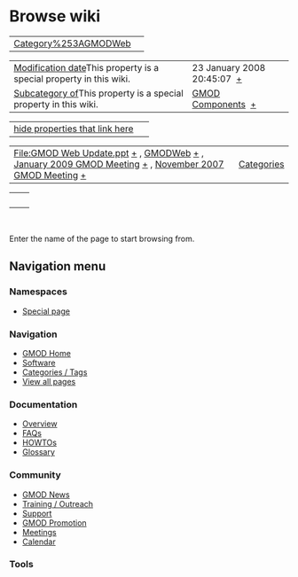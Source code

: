 



<span id="top"></span>




# <span dir="auto">Browse wiki</span>






|                                                               |     |
|---------------------------------------------------------------|-----|
| [Category%253AGMODWeb](/wiki/Category%253AGMODWeb "Category%253AGMODWeb") |     |

|  |  |
|----|----|
| <span class="smw-highlighter" data-type="1" state="inline" data-title="Property"><span class="smwbuiltin">[Modification date](/wiki/Property:Modification_date "Property:Modification date")</span><span class="smwttcontent">This property is a special property in this wiki.</span></span> | <span class="smwb-value">23 January 2008 20:45:07  <span class="smwsearch">[+](/wiki/Special%253ASearchByProperty/Modification-20date/23-20January-202008-2020:45:07 "Special%253ASearchByProperty/Modification-20date/23-20January-202008-2020:45:07")</span></span> |
| <span class="smw-highlighter" data-type="1" state="inline" data-title="Property"><span class="smwbuiltin">[Subcategory of](/wiki/Property:Subcategory_of "Property:Subcategory of")</span><span class="smwttcontent">This property is a special property in this wiki.</span></span> | <span class="smwb-value">[GMOD Components](/wiki/Category%253AGMOD_Components "Category%253AGMOD Components")  <span class="smwsearch">[+](/wiki/Special%253ASearchByProperty/Subcategory-20of/GMOD-20Components "Special%253ASearchByProperty/Subcategory-20of/GMOD-20Components")</span></span> |

<span id="smw_browse_incoming"></span>

|  |  |
|----|----|
| [hide properties that link here](/mediawiki/index.php?title=Special:Browse&offset=0&dir=out&article=Category%253AGMODWeb)  |  |

|  |  |
|----|----|
| <span class="smwb-ivalue">[File:GMOD Web Update.ppt](/wiki/File:GMOD_Web_Update.ppt "File:GMOD Web Update.ppt") <span class="smwbrowse">[+](/wiki/Special%253ABrowse/File:GMOD-20Web-20Update.ppt "Special%253ABrowse/File:GMOD-20Web-20Update.ppt")</span></span> , <span class="smwb-ivalue">[GMODWeb](/wiki/GMODWeb "GMODWeb") <span class="smwbrowse">[+](/wiki/Special%253ABrowse/GMODWeb "Special%253ABrowse/GMODWeb")</span></span> , <span class="smwb-ivalue">[January 2009 GMOD Meeting](/wiki/January_2009_GMOD_Meeting "January 2009 GMOD Meeting") <span class="smwbrowse">[+](/wiki/Special%253ABrowse/January-202009-20GMOD-20Meeting "Special%253ABrowse/January-202009-20GMOD-20Meeting")</span></span> , <span class="smwb-ivalue">[November 2007 GMOD Meeting](/wiki/November_2007_GMOD_Meeting "November 2007 GMOD Meeting") <span class="smwbrowse">[+](/wiki/Special%253ABrowse/November-202007-20GMOD-20Meeting "Special%253ABrowse/November-202007-20GMOD-20Meeting")</span></span> | [Categories](/wiki/Special%253ACategories "Special%253ACategories") |

|     |     |
|-----|-----|
|     |     |

 

Enter the name of the page to start browsing from.  








## Navigation menu



### Namespaces

- <span id="ca-nstab-special">[Special
  page](/wiki/Special%253ABrowse/Category%253AGMODWeb "This is a special page, you cannot edit the page itself")</span>






### Navigation



- <span id="n-GMOD-Home">[GMOD Home](/wiki/Main_Page)</span>
- <span id="n-Software">[Software](/wiki/GMOD_Components)</span>
- <span id="n-Categories-.2F-Tags">[Categories /
  Tags](/wiki/Categories)</span>
- <span id="n-View-all-pages">[View all
  pages](/wiki/Special:AllPages)</span>




### Documentation



- <span id="n-Overview">[Overview](/wiki/Overview)</span>
- <span id="n-FAQs">[FAQs](/wiki/Category%253AFAQ)</span>
- <span id="n-HOWTOs">[HOWTOs](/wiki/Category%253AHOWTO)</span>
- <span id="n-Glossary">[Glossary](/wiki/Glossary)</span>




### Community



- <span id="n-GMOD-News">[GMOD News](/wiki/GMOD_News)</span>
- <span id="n-Training-.2F-Outreach">[Training /
  Outreach](/wiki/Training_and_Outreach)</span>
- <span id="n-Support">[Support](/wiki/Support)</span>
- <span id="n-GMOD-Promotion">[GMOD
  Promotion](/wiki/GMOD_Promotion)</span>
- <span id="n-Meetings">[Meetings](/wiki/Meetings)</span>
- <span id="n-Calendar">[Calendar](/wiki/Calendar)</span>




### Tools












<!-- -->




